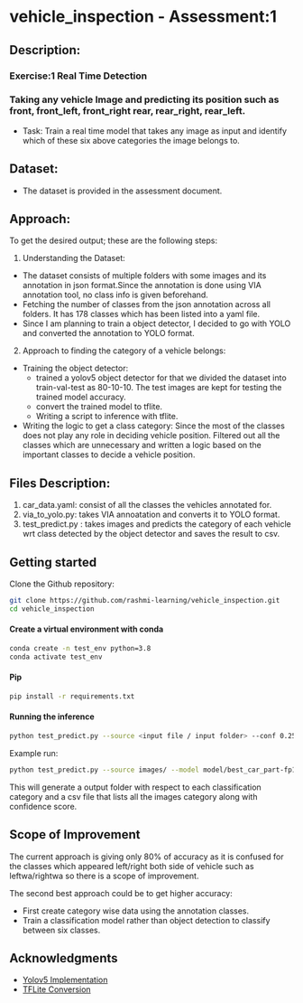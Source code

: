 


# vehicle_inspection - Assessment:1

## Description:  
### Exercise:1 Real Time Detection
### Taking any vehicle Image and predicting its position such as front, front_left, front_right rear, rear_right, rear_left.
- Task:  Train a real time model that takes any image as input and identify which of these six above categories the image belongs to.

## Dataset:
- The dataset is provided in the assessment document.

## Approach: 
To get the desired output; these are the following steps:

1. Understanding the Dataset:
- The dataset consists of multiple folders with some images and its annotation in json format.Since the annotation is done using VIA annotation tool, no class info is given beforehand.
- Fetching the number of classes from the json annotation across all folders. It has 178 classes which has been listed into a yaml file.
- Since I am planning to train a object detector, I decided to go with YOLO and converted the annotation to YOLO format.

2. Approach to finding the category of a vehicle belongs:
- Training the object detector: 
  - trained a yolov5 object detector for that we divided the dataset into train-val-test as 80-10-10. The test images are kept for testing the trained model accuracy.
  - convert the trained model to tflite.
  - Writing a script to inference with tflite.
- Writing the logic to get a class category: Since the most of the classes does not play any role in deciding vehicle position. Filtered out all the classes which are unnecessary and written a logic based on the important classes to decide a vehicle position.

## Files Description:

1. car_data.yaml:  consist of all the classes the vehicles annotated for.
2. via_to_yolo.py: takes VIA annoatation and converts it to YOLO format.
3. test_predict.py : takes images and predicts the category of each vehicle wrt class detected by the object detector and saves the result to csv.


## Getting started
Clone the Github repository:

```bash
git clone https://github.com/rashmi-learning/vehicle_inspection.git
cd vehicle_inspection
```

#### Create a virtual environment with conda
```bash
conda create -n test_env python=3.8
conda activate test_env

```
#### Pip 
```bash
pip install -r requirements.txt

```
#### Running the inference
```bash
python test_predict.py --source <input file / input folder> --conf 0.25 --model best_car_part-fp16.tflite
```
Example run:
```bash
python test_predict.py --source images/ --model model/best_car_part-fp16.tflite
```

This will generate a output folder with respect to each classification category and a csv file that lists all the images category along with confidence score.


## Scope of Improvement
The current approach is giving only 80% of accuracy as it is confused for the classes which appeared left/right both side of vehicle such as leftwa/rightwa so there is a scope of improvement. 

The second best approach could be to get higher accuracy:
- First create category wise data using the annotation classes.
- Train a classification model rather than object detection to classify between six classes.



## Acknowledgments
* [Yolov5 Implementation](https://github.com/ultralytics/yolov5.git)
* [TFLite Conversion](https://www.tensorflow.org/lite/models/convert)

